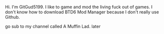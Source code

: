 Hi.
I'm GitGud5199.
I like to game and mod the living fuck out of games.
I don't know how to download BTD6 Mod Manager because I don't really use Github.

go sub to my channel called A Muffin Lad.
later
